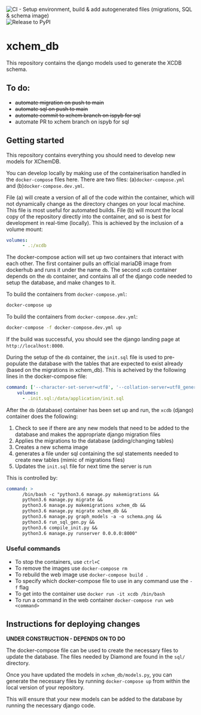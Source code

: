 ![CI - Setup environment, build & add autogenerated files (migrations, SQL & schema image)](https://github.com/xchem/xchem_db/workflows/CI%20-%20Setup%20environment,%20build%20&%20add%20autogenerated%20files%20(migrations,%20SQL%20&%20schema%20image)/badge.svg)
![Release to PyPI](https://github.com/xchem/xchem_db/workflows/Release%20to%20PyPI/badge.svg)


# xchem_db
This repository contains the django models used to generate the XCDB schema.

## To do:
- ~~automate migration on push to main~~
- ~~automate sql on push to main~~
- ~~automate commit to xchem branch on ispyb for sql~~
- automate PR to xchem branch on ispyb for sql

## Getting started
This repository contains everything you should need to develop new models for XChemDB. 

You can develop locally by making use of the containerisation handled in the ``docker-compose`` files here. There are 
two files: (a)``docker-compose.yml`` and (b)``docker-compose.dev.yml``. 

File (a) will create a version of all of the code within the container, which will not dynamically change as the 
directory changes on your local machine.  This file is most useful for automated builds. File (b) will mount the local 
copy of the repository directly into the container, and so is best for development in real-time (locally). This is 
achieved by the inclusion of a volume mount: 

```yaml
volumes:
      - .:/xcdb
```

The docker-compose action will set up two containers that interact with each other. The first container pulls an official 
mariaDB image from dockerhub and runs it under the name ``db``. The second ``xcdb`` container depends on the ``db`` 
container, and contains all of the django code needed to setup the database, and make changes to it. 

To build the containers from ``docker-compose.yml``:

```bash
docker-compose up
```

To build the containers from ``docker-compose.dev.yml``:

```bash
docker-compose -f docker-compose.dev.yml up
```

If the build was successful, you should see the django landing page at ``http://localhost:8000``.

During the setup of the ``db`` container, the ``init.sql`` file is used to pre-populate the database with the tables 
that are expected to exist already (based on the migrations in xchem_db). This is acheived by the following lines in 
the docker-compose file:

```yaml
command: ['--character-set-server=utf8', '--collation-server=utf8_general_ci', '--init-file=/data/application/init.sql']
    volumes:
      - .init.sql:/data/application/init.sql
```

After the ``db`` (database) container has been set up and run, the ``xcdb`` (django) container does the following:
1. Check to see if there are any new models that need to be added to the database and makes the appropriate django 
migration files
2. Applies the migrations to the database (adding/changing tables)
3. Creates a new schema image
4. generates a file under sql containing the sql statements needed to create new tables (mimic of migrations files)
5. Updates the ``init.sql`` file for next time the server is run

This is controlled by:

```yaml
command: >
      /bin/bash -c "python3.6 manage.py makemigrations &&
      python3.6 manage.py migrate &&
      python3.6 manage.py makemigrations xchem_db &&
      python3.6 manage.py migrate xchem_db &&
      python3.6 manage.py graph_models -a -o schema.png &&
      python3.6 run_sql_gen.py &&
      python3.6 compile_init.py &&
      python3.6 manage.py runserver 0.0.0.0:8000"
```

### Useful commands
- To stop the containers, use ``ctrl+C``
- To remove the images use ``docker-compose rm``
- To rebuild the web image use ``docker-compose build .``
- To specify which docker-compose file to use in any command use the ``-f`` flag
- To get into the container use ``docker run -it xcdb /bin/bash``
- To run a command in the web container ``docker-compose run web <command>``


## Instructions for deploying changes
**UNDER CONSTRUCTION - DEPENDS ON TO DO**

The docker-compose file can be used to create the necessary files to update the database. The files needed by Diamond 
are found in the ``sql/`` directory. 

Once you have updated the models in ``xchem_db/models.py``, you can generate the necessary files by running 
``docker-compose up`` from within the local version of your repository. 

This will ensure that your new models can be added to the database by running the necessary django code.


